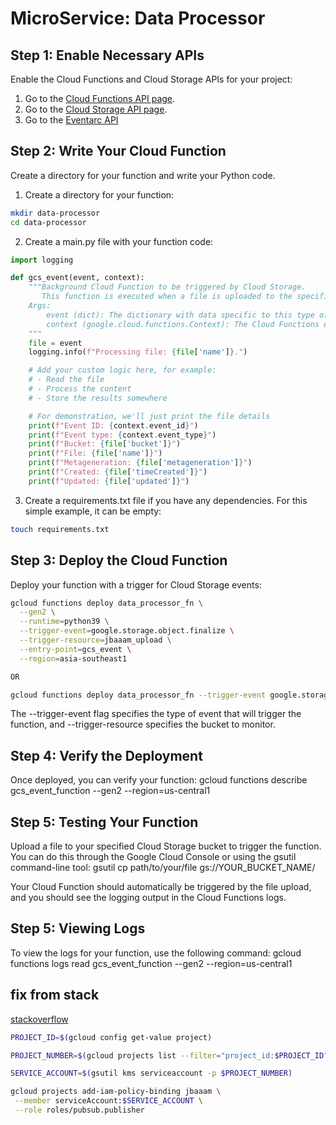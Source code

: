 # MicroService: Data Processor

## Step 1: Enable Necessary APIs

Enable the Cloud Functions and Cloud Storage APIs for your project:

1. Go to the [Cloud Functions API page](https://console.cloud.google.com/apis/library/cloudfunctions.googleapis.com).
2. Go to the [Cloud Storage API page](https://console.cloud.google.com/apis/library/storage.googleapis.com).
3. Go to the [Eventarc API](https://console.cloud.google.com/apis/library/eventarc.googleapis.com?authuser=5&project=jbaaam)

## Step 2: Write Your Cloud Function

Create a directory for your function and write your Python code.

1. Create a directory for your function:

```bash
mkdir data-processor
cd data-processor
```

2. Create a main.py file with your function code:

```py
import logging

def gcs_event(event, context):
    """Background Cloud Function to be triggered by Cloud Storage.
       This function is executed when a file is uploaded to the specified Cloud Storage bucket.
    Args:
        event (dict): The dictionary with data specific to this type of event. The `data` field contains the Cloud Storage object metadata.
        context (google.cloud.functions.Context): The Cloud Functions event metadata.
    """
    file = event
    logging.info(f"Processing file: {file['name']}.")

    # Add your custom logic here, for example:
    # - Read the file
    # - Process the content
    # - Store the results somewhere

    # For demonstration, we'll just print the file details
    print(f"Event ID: {context.event_id}")
    print(f"Event type: {context.event_type}")
    print(f"Bucket: {file['bucket']}")
    print(f"File: {file['name']}")
    print(f"Metageneration: {file['metageneration']}")
    print(f"Created: {file['timeCreated']}")
    print(f"Updated: {file['updated']}")
```

3. Create a requirements.txt file if you have any dependencies. For this simple example, it can be empty:

```bash
touch requirements.txt
```

## Step 3: Deploy the Cloud Function

Deploy your function with a trigger for Cloud Storage events:

```bash
gcloud functions deploy data_processor_fn \
  --gen2 \
  --runtime=python39 \
  --trigger-event=google.storage.object.finalize \
  --trigger-resource=jbaaam_upload \
  --entry-point=gcs_event \
  --region=asia-southeast1

OR

gcloud functions deploy data_processor_fn --trigger-event google.storage.object.finalize --trigger-resource jbaaam_upload --runtime python39 --region asia-southeast1

```

The --trigger-event flag specifies the type of event that will trigger the function, and --trigger-resource specifies the bucket to monitor.

## Step 4: Verify the Deployment

Once deployed, you can verify your function:
gcloud functions describe gcs_event_function --gen2 --region=us-central1

## Step 5: Testing Your Function

Upload a file to your specified Cloud Storage bucket to trigger the function. You can do this through the Google Cloud Console or using the gsutil command-line tool:
gsutil cp path/to/your/file gs://YOUR_BUCKET_NAME/

Your Cloud Function should automatically be triggered by the file upload, and you should see the logging output in the Cloud Functions logs.

## Step 5: Viewing Logs

To view the logs for your function, use the following command:
gcloud functions logs read gcs_event_function --gen2 --region=us-central1

## fix from stack

[stackoverflow](https://stackoverflow.com/questions/74285987/how-do-i-deploy-a-google-cloud-function-2nd-generation)

```bash
PROJECT_ID=$(gcloud config get-value project)

PROJECT_NUMBER=$(gcloud projects list --filter="project_id:$PROJECT_ID" --format='value(project_number)')

SERVICE_ACCOUNT=$(gsutil kms serviceaccount -p $PROJECT_NUMBER)

gcloud projects add-iam-policy-binding jbaaam \
 --member serviceAccount:$SERVICE_ACCOUNT \
 --role roles/pubsub.publisher
```
